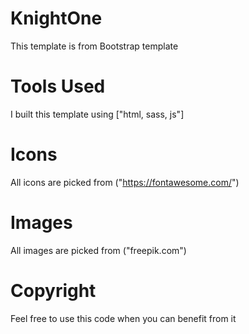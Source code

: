 # KnightOne

This template is from Bootstrap template

# Tools Used

I built this template using ["html, sass, js"]

# Icons

All icons are picked from ("https://fontawesome.com/")

# Images

All images are picked from ("freepik.com")

# Copyright

Feel free to use this code when you can benefit from it
